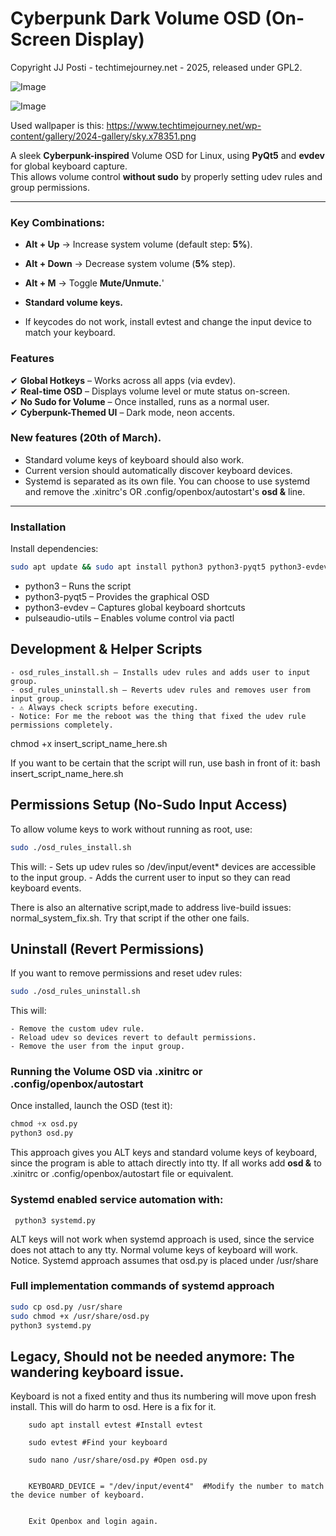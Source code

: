 # **Cyberpunk Dark Volume OSD (On-Screen Display)**  

Copyright JJ Posti - techtimejourney.net - 2025, released under GPL2.

![Image](https://github.com/user-attachments/assets/7838ca2f-6173-440f-9814-ac5c682deef7)

![Image](https://github.com/user-attachments/assets/a48cfcc3-e081-4632-80fc-292c32407daa)

Used wallpaper is this: https://www.techtimejourney.net/wp-content/gallery/2024-gallery/sky.x78351.png

A sleek **Cyberpunk-inspired** Volume OSD for Linux, using **PyQt5** and **evdev** for global keyboard capture.  
This allows volume control **without sudo** by properly setting udev rules and group permissions.

---

### **Key Combinations:**
  - **Alt + Up** → Increase system volume (default step: **5%**).
  - **Alt + Down** → Decrease system volume (**5%** step).
  - **Alt + M** → Toggle **Mute/Unmute.**'
  -  **Standard volume keys.** 

- If keycodes do not work, install evtest and change the input device to match your keyboard.

### **Features**
✔ **Global Hotkeys** – Works across all apps (via evdev).  
✔ **Real-time OSD** – Displays volume level or mute status on-screen.  
✔ **No Sudo for Volume** – Once installed, runs as a normal user.  
✔ **Cyberpunk-Themed UI** – Dark mode, neon accents.  

### New features (20th of March).
  - Standard volume keys of keyboard should also work.
  - Current version should automatically discover keyboard devices.
  - Systemd is separated as its own file. You can choose to use systemd and remove the .xinitrc's OR .config/openbox/autostart's **osd &** line.
---

### **Installation**

Install dependencies:  
```bash
sudo apt update && sudo apt install python3 python3-pyqt5 python3-evdev pulseaudio-utils
```

- python3 – Runs the script
- python3-pyqt5 – Provides the graphical OSD
- python3-evdev – Captures global keyboard shortcuts
- pulseaudio-utils – Enables volume control via pactl

## Development & Helper Scripts

	- osd_rules_install.sh – Installs udev rules and adds user to input group.
	- osd_rules_uninstall.sh – Reverts udev rules and removes user from input group.
	- ⚠️ Always check scripts before executing.
	- Notice: For me the reboot was the thing that fixed the udev rule permissions completely.

chmod +x insert_script_name_here.sh

If you want to be certain that the script will run, use bash in front of it: bash insert_script_name_here.sh


## Permissions Setup (No-Sudo Input Access)

To allow volume keys to work without running as root, use:

```bash
sudo ./osd_rules_install.sh
```
This will:
	- Sets up udev rules so /dev/input/event* devices are accessible to the input group.
	- Adds the current user to input so they can read keyboard events.

There is also an alternative script,made to address live-build issues: normal_system_fix.sh. Try that script if the other one fails.


## Uninstall (Revert Permissions)

If you want to remove permissions and reset udev rules:

```bash
sudo ./osd_rules_uninstall.sh
```
This will:

	- Remove the custom udev rule.
	- Reload udev so devices revert to default permissions.
	- Remove the user from the input group.

### Running the Volume OSD via .xinitrc or .config/openbox/autostart

Once installed, launch the OSD (test it):

```python
chmod +x osd.py 
python3 osd.py
```
This approach gives you ALT keys and standard volume keys of keyboard, since the program is able to attach directly into tty.
If all works add **osd &** to .xinitrc or .config/openbox/autostart file or equivalent.

### Systemd enabled service automation with: 
``` python3 systemd.py```

ALT keys will not work when systemd approach is used, since the service does not attach to any tty. Normal volume keys of keyboard will work.
Notice. Systemd approach assumes that osd.py is placed under /usr/share

### Full implementation commands of systemd approach

```bash
sudo cp osd.py /usr/share
sudo chmod +x /usr/share/osd.py
python3 systemd.py
```


## Legacy, Should not be needed anymore: The wandering keyboard issue. 

Keyboard is not a fixed entity and thus its numbering will move upon fresh install. This will do harm to osd. Here is a fix for it.

		sudo apt install evtest #Install evtest

		sudo evtest #Find your keyboard

		sudo nano /usr/share/osd.py #Open osd.py


		KEYBOARD_DEVICE = "/dev/input/event4"  #Modify the number to match the device number of keyboard.


		Exit Openbox and login again.



